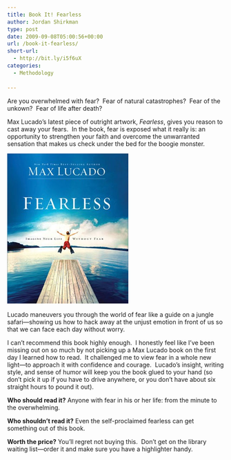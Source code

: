 ```yaml
---
title: Book It! Fearless
author: Jordan Shirkman
type: post
date: 2009-09-08T05:00:56+00:00
url: /book-it-fearless/
short-url:
  - http://bit.ly/i5f6uX
categories:
  - Methodology

---
```

Are you overwhelmed with fear?  Fear of natural catastrophes?  Fear of the unkown?  Fear of life after death?

Max Lucado’s latest piece of outright artwork, _Fearless_, gives you reason to cast away your fears.  In the book, fear is exposed what it really is: an opportunity to strengthen your faith and overcome the unwarranted sensation that makes us check under the bed for the boogie monster.

![Image](/static/images/fearless-max-lucado.jpeg) 

Lucado maneuvers you through the world of fear like a guide on a jungle safari—showing us how to hack away at the unjust emotion in front of us so that we can face each day without worry.

I can’t recommend this book highly enough.  I honestly feel like I’ve been missing out on so much by not picking up a Max Lucado book on the first day I learned how to read.  It challenged me to view fear in a whole new light—to approach it with confidence and courage.  Lucado’s insight, writing style, and sense of humor will keep you the book glued to your hand (so don’t pick it up if you have to drive anywhere, or you don’t have about six straight hours to pound it out).

**Who should read it?** Anyone with fear in his or her life: from the minute to the overwhelming.

**Who shouldn’t read it?** Even the self-proclaimed fearless can get something out of this book.

**Worth the price?** You’ll regret not buying this.  Don’t get on the library waiting list—order it and make sure you have a highlighter handy.